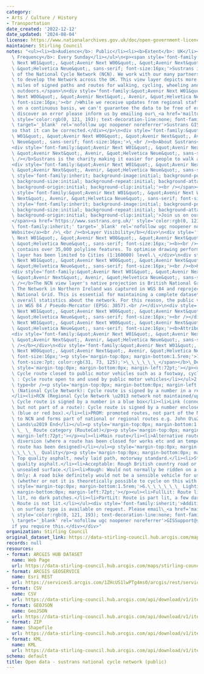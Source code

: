 ```yaml
---
category:
- Arts / Culture / History
- Transportation
date_created: '2022-12-12'
date_updated: '2024-08-04'
license: https://www.nationalarchives.gov.uk/doc/open-government-licence/version/3/
maintainer: Stirling Council
notes: "<ul><li><b>Audience</b>: Public</li><li><b>Extent</b>: UK</li><li><b>Update\
  \ Frequency</b>: Every Sunday</li></ul>\n<p><span style='font-family:&quot;Avenir\
  \ Next W01&quot;, &quot;Avenir Next W00&quot;, &quot;Avenir Next&quot;, Avenir,\
  \ &quot;Helvetica Neue&quot;, sans-serif; font-size:16px;'>Sustrans is the custodian\
  \ of the National Cycle Network (NCN). We work with our many partners and stakeholders\
  \ to develop the Network across the UK. This view layer depicts more than 12,000\
  \ miles of signed paths and routes for walking, cycling, wheeling and exploring\
  \ outdoors.</span>\n<div style='font-family:&quot;Avenir Next W01&quot;, &quot;Avenir\
  \ Next W00&quot;, &quot;Avenir Next&quot;, Avenir, &quot;Helvetica Neue&quot;, sans-serif;\
  \ font-size:16px;'><br />While we receive updates from regional staff and volunteers\
  \ on a continuous basis, we can't guarantee the data to be free of error. If you\
  \ discover an error please inform us by emailing our\_<a href='mailto:gissupport@sustrans.org.uk'\
  \ style='color:rgb(0, 121, 193); text-decoration-line:none; font-family:inherit;'\
  \ target='_blank' rel='nofollow ugc noopener noreferrer'>Sustrans GIS\_team</a>\_\
  so that it can be corrected.</div></p>\n<div style='font-family:&quot;Avenir Next\
  \ W01&quot;, &quot;Avenir Next W00&quot;, &quot;Avenir Next&quot;, Avenir, &quot;Helvetica\
  \ Neue&quot;, sans-serif; font-size:16px;'>\_<br /><b>About Sustrans</b></div>\n\
  <div style='font-family:&quot;Avenir Next W01&quot;, &quot;Avenir Next W00&quot;,\
  \ &quot;Avenir Next&quot;, Avenir, &quot;Helvetica Neue&quot;, sans-serif; font-size:16px;'><b><br\
  \ /></b>Sustrans is the charity making it easier for people to walk and cycle.</div>\n\
  <div style='font-family:&quot;Avenir Next W01&quot;, &quot;Avenir Next W00&quot;,\
  \ &quot;Avenir Next&quot;, Avenir, &quot;Helvetica Neue&quot;, sans-serif; font-size:16px;'><span\
  \ style='font-family:inherit; background-image:initial; background-position:initial;\
  \ background-size:initial; background-repeat:initial; background-attachment:initial;\
  \ background-origin:initial; background-clip:initial;'><br /></span></div>\n<div\
  \ style='font-family:&quot;Avenir Next W01&quot;, &quot;Avenir Next W00&quot;, &quot;Avenir\
  \ Next&quot;, Avenir, &quot;Helvetica Neue&quot;, sans-serif; font-size:16px;'><span\
  \ style='font-family:inherit; background-image:initial; background-position:initial;\
  \ background-size:initial; background-repeat:initial; background-attachment:initial;\
  \ background-origin:initial; background-clip:initial;'>Join us on our journey,\_\
  </span><a href='https://www.sustrans.org.uk/' style='color:rgb(0, 121, 193); text-decoration-line:none;\
  \ font-family:inherit;' target='_blank' rel='nofollow ugc noopener noreferrer'>Sustrans\_\
  Website</a><br />\_<br /><b>Layer Visibility</b></div>\n<div style='font-family:&quot;Avenir\
  \ Next W01&quot;, &quot;Avenir Next W00&quot;, &quot;Avenir Next&quot;, Avenir,\
  \ &quot;Helvetica Neue&quot;, sans-serif; font-size:16px;'><b><br /></b>This layer\
  \ contains over 35,000 polyline features. To optimise drawing performance the view\
  \ layer has been limited to Cities (1:160000) level.\_</div>\n<div style='font-family:&quot;Avenir\
  \ Next W01&quot;, &quot;Avenir Next W00&quot;, &quot;Avenir Next&quot;, Avenir,\
  \ &quot;Helvetica Neue&quot;, sans-serif; font-size:16px;'><br /><b>Known Issues</b></div>\n\
  <div style='font-family:&quot;Avenir Next W01&quot;, &quot;Avenir Next W00&quot;,\
  \ &quot;Avenir Next&quot;, Avenir, &quot;Helvetica Neue&quot;, sans-serif; font-size:16px;'><b><br\
  \ /></b>The NCN view layer's native projection is British National Grid (EPSG: 27700).\
  \ The Network in Northern Ireland was captured in WGS 84 and reprojected to British\
  \ National Grid. This is essential for maintaining a complete dataset and for producing\
  \ overall statistics about the network. For this reason, the public version is projected\
  \ in WGS 84 / Pseudo-Mercator (EPSG: 3857).<br /></div>\n<div style='font-family:&quot;Avenir\
  \ Next W01&quot;, &quot;Avenir Next W00&quot;, &quot;Avenir Next&quot;, Avenir,\
  \ &quot;Helvetica Neue&quot;, sans-serif; font-size:16px;'><br /></div>\n<div style='font-family:&quot;Avenir\
  \ Next W01&quot;, &quot;Avenir Next W00&quot;, &quot;Avenir Next&quot;, Avenir,\
  \ &quot;Helvetica Neue&quot;, sans-serif; font-size:16px;'><b>Attribute Information</b></div>\n\
  <div style='font-family:&quot;Avenir Next W01&quot;, &quot;Avenir Next W00&quot;,\
  \ &quot;Avenir Next&quot;, Avenir, &quot;Helvetica Neue&quot;, sans-serif; font-size:16px;'><b><br\
  \ /></b></div>\n<div style='font-family:&quot;Avenir Next W01&quot;, &quot;Avenir\
  \ Next W00&quot;, &quot;Avenir Next&quot;, Avenir, &quot;Helvetica Neue&quot;, sans-serif;\
  \ font-size:16px;'><p style='margin-top:0px; margin-bottom:1.5rem;'>1.<b><span style='font-family:inherit;\
  \ font-size:7pt; color:rgb(31, 73, 125);'>\_\_\_\_\_\_</span></b>\_Description</p><p\
  \ style='margin-top:0px; margin-bottom:0px; margin-left:72pt;'></p><ul><li>TrafficFree:\
  \ Cycle route closed to public motor vehicles such as a footway, cycle path or bridleway.</li><li>Onroad\
  \ : Cycle route open to and used by public motor vehicles</li></ul>2.\_ \_ \_Route\
  \ type<br /><p style='margin-top:0px; margin-bottom:0px; margin-left:72pt;'></p><ul><li>NCN\
  \ (National Cycle Network): Cycle route is signed by a number in a red box.\_ \_\
  </li><li>RCN (Regional Cycle Network \u2013 network not maintained/updated by Sustrans):\
  \ Cycle route is signed by a number in a blue box</li><li>Link (connects to NCN,\
  \ but not part of a route): Cycle route is signed by a number enclosed in brackets\
  \ (blue or red box).</li><li>PROM: promoted routes, not part of the NCN, but links\
  \ to NCN and forms part of national or regional routes e.g. John O\u2019Groats to\
  \ Lands\u2019 End</li></ul><p style='margin-top:0px; margin-bottom:1.5rem;'>3.\_\
  \ \_ \_ Route category (RouteCat)</p><p style='margin-top:0px; margin-bottom:0px;\
  \ margin-left:72pt;'></p><ul><li>Main route</li><li>Alternative route</li><li>Temporary\
  \ diversion (where a route has been closed for works etc and an temporary alternative\
  \ route has been designed)</li></ul><p style='margin-top:0px; margin-bottom:1.5rem;'>5.\_\
  \_\_\_\_\_ Quality</p><p style='margin-top:0px; margin-bottom:0px; margin-left:72pt;'></p><ul><li>Smooth:\
  \ Top quality asphalt, newly laid path, motorway standard.</li><li>Standard: Average\
  \ quality asphalt.</li><li>Acceptable: Rough British country road or good quality\
  \ unsealed surface.</li><li>Rough: Would not normally be ridden on a road bike.</li><li>MTB\
  \ Only: A road bike definitely would not be a sensible vehicle for using this section\
  \ (whether or not it is theoretically possible to cycle on this with enough skill).</li></ul><p\
  \ style='margin-top:0px; margin-bottom:1.5rem;'>6.\_\_\_\_\_\_ Lighting</p><p style='margin-top:0px;\
  \ margin-bottom:0px; margin-left:72pt;'></p><ul><li>FullLit: Route link is fully\
  \ lit, no dark patches.</li><li>PartLit: Route is part lit, a few dark patches.</li><li>NotLit:\
  \ Route is not lit.</li></ul><div style='font-family:inherit;'>Additional information\
  \ on surface type is available on request. Please email\_<a href='mailto:gissupport@sustrans.org.uk'\
  \ style='color:rgb(0, 121, 193); text-decoration-line:none; font-family:inherit;'\
  \ target='_blank' rel='nofollow ugc noopener noreferrer'>GISSupport@sustrans.org.uk</a>\_\
  if you require this.</div></div>"
organization: Stirling Council
original_dataset_link: https://data-stirling-council.hub.arcgis.com/maps/stirling-council::open-data-sustrans-national-cycle-network-public
records: null
resources:
- format: ARCGIS HUB DATASET
  name: Web Page
  url: https://data-stirling-council.hub.arcgis.com/maps/stirling-council::open-data-sustrans-national-cycle-network-public
- format: ARCGIS GEOSERVICE
  name: Esri REST
  url: https://services5.arcgis.com/1ZHcUS1lwPTg4ms0/arcgis/rest/services/National_Cycle_Network_Public/FeatureServer/0
- format: CSV
  name: CSV
  url: https://data-stirling-council.hub.arcgis.com/api/download/v1/items/f4a76caf04b548b38d0ac7eca816de3e/csv?layers=0
- format: GEOJSON
  name: GeoJSON
  url: https://data-stirling-council.hub.arcgis.com/api/download/v1/items/f4a76caf04b548b38d0ac7eca816de3e/geojson?layers=0
- format: ZIP
  name: Shapefile
  url: https://data-stirling-council.hub.arcgis.com/api/download/v1/items/f4a76caf04b548b38d0ac7eca816de3e/shapefile?layers=0
- format: KML
  name: KML
  url: https://data-stirling-council.hub.arcgis.com/api/download/v1/items/f4a76caf04b548b38d0ac7eca816de3e/kml?layers=0
schema: default
title: Open data - sustrans national cycle network (public)
---
```

